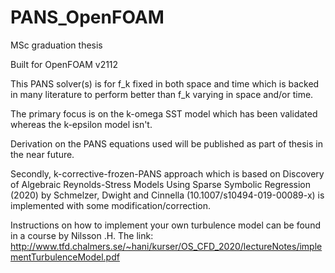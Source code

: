 # PANS_OpenFOAM
MSc graduation thesis

Built for OpenFOAM v2112

This PANS solver(s) is for f_k fixed in both space and time which is backed in many literature to perform better than f_k varying in space and/or time.

The primary focus is on the k-omega SST model which has been validated whereas the k-epsilon model isn't. 

Derivation on the PANS equations used will be published as part of thesis in the near future.

Secondly, k-corrective-frozen-PANS approach which is based on Discovery of Algebraic Reynolds-Stress Models Using Sparse Symbolic Regression (2020) by Schmelzer, Dwight and Cinnella (10.1007/s10494-019-00089-x) is implemented with some modification/correction.

Instructions on how to implement your own turbulence model can be found in a course by Nilsson .H. The link: http://www.tfd.chalmers.se/~hani/kurser/OS_CFD_2020/lectureNotes/implementTurbulenceModel.pdf
